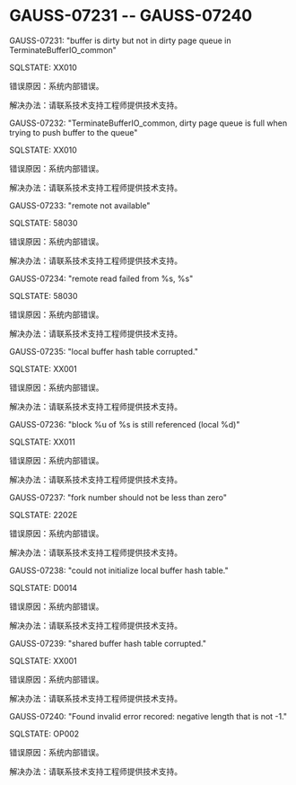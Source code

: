 # GAUSS-07231 -- GAUSS-07240

GAUSS-07231: "buffer is dirty but not in dirty page queue in TerminateBufferIO\_common"

SQLSTATE: XX010

错误原因：系统内部错误。

解决办法：请联系技术支持工程师提供技术支持。

GAUSS-07232: "TerminateBufferIO\_common, dirty page queue is full when trying to push buffer to the queue"

SQLSTATE: XX010

错误原因：系统内部错误。

解决办法：请联系技术支持工程师提供技术支持。

GAUSS-07233: "remote not available"

SQLSTATE: 58030

错误原因：系统内部错误。

解决办法：请联系技术支持工程师提供技术支持。

GAUSS-07234: "remote read failed from %s, %s"

SQLSTATE: 58030

错误原因：系统内部错误。

解决办法：请联系技术支持工程师提供技术支持。

GAUSS-07235: "local buffer hash table corrupted."

SQLSTATE: XX001

错误原因：系统内部错误。

解决办法：请联系技术支持工程师提供技术支持。

GAUSS-07236: "block %u of %s is still referenced \(local %d\)"

SQLSTATE: XX011

错误原因：系统内部错误。

解决办法：请联系技术支持工程师提供技术支持。

GAUSS-07237: "fork number should not be less than zero"

SQLSTATE: 2202E

错误原因：系统内部错误。

解决办法：请联系技术支持工程师提供技术支持。

GAUSS-07238: "could not initialize local buffer hash table."

SQLSTATE: D0014

错误原因：系统内部错误。

解决办法：请联系技术支持工程师提供技术支持。

GAUSS-07239: "shared buffer hash table corrupted."

SQLSTATE: XX001

错误原因：系统内部错误。

解决办法：请联系技术支持工程师提供技术支持。

GAUSS-07240: "Found invalid error recored: negative length that is not -1."

SQLSTATE: OP002

错误原因：系统内部错误。

解决办法：请联系技术支持工程师提供技术支持。

